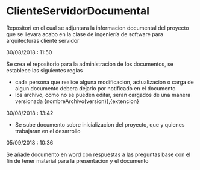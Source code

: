 # ClienteServidorDocumental
Repositori en el cual se adjuntara la informacion documental del proyecto que se llevara acabo en la clase de ingeniería de software para arquitecturas cliente servidor

30/08/2018 : 11:50

  Se crea el repositorio para la administracion de los documentos, se establece las siguientes reglas

  - cada persona que realice alguna modificacion, actualizacion o carga de algun documento debera dejarlo por notificado en el documento 
  - los archivo, como no se pueden editar, seran cargados de una manera versionada {nombreArchivo(version)},{extencion}
  
30/08/2018 : 13:42

  - Se sube documento sobre inicializacion del proyecto, que y quienes trabajaran en el desarrollo
  
05/09/2018 : 10:36

  Se añade documento en word con respuestas a las preguntas base con el fin de tener material para la presentacion y el documento
